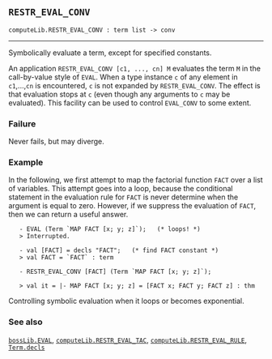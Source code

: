 ## `RESTR_EVAL_CONV`

``` hol4
computeLib.RESTR_EVAL_CONV : term list -> conv
```

------------------------------------------------------------------------

Symbolically evaluate a term, except for specified constants.

An application `RESTR_EVAL_CONV [c1, ..., cn] M` evaluates the term `M`
in the call-by-value style of `EVAL`. When a type instance `c` of any
element in `c1`,...,`cn` is encountered, `c` is not expanded by
`RESTR_EVAL_CONV`. The effect is that evaluation stops at `c` (even
though any arguments to `c` may be evaluated). This facility can be used
to control `EVAL_CONV` to some extent.

### Failure

Never fails, but may diverge.

### Example

In the following, we first attempt to map the factorial function `FACT`
over a list of variables. This attempt goes into a loop, because the
conditional statement in the evaluation rule for `FACT` is never
determine when the argument is equal to zero. However, if we suppress
the evaluation of `FACT`, then we can return a useful answer.

``` hol4
   - EVAL (Term `MAP FACT [x; y; z]`);   (* loops! *)
   > Interrupted.

   - val [FACT] = decls "FACT";   (* find FACT constant *)
   > val FACT = `FACT` : term

   - RESTR_EVAL_CONV [FACT] (Term `MAP FACT [x; y; z]`);

   > val it = |- MAP FACT [x; y; z] = [FACT x; FACT y; FACT z] : thm
```

Controlling symbolic evaluation when it loops or becomes exponential.

### See also

[`bossLib.EVAL`](#bossLib.EVAL),
[`computeLib.RESTR_EVAL_TAC`](#computeLib.RESTR_EVAL_TAC),
[`computeLib.RESTR_EVAL_RULE`](#computeLib.RESTR_EVAL_RULE),
[`Term.decls`](#Term.decls)
